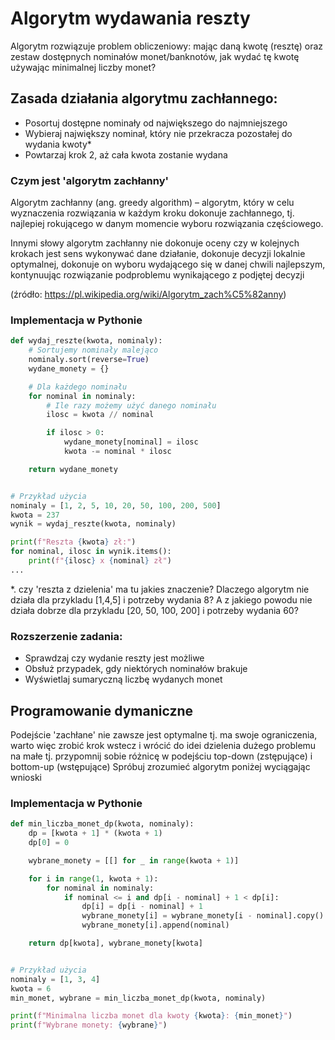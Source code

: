 # Algorytm wydawania reszty
Algorytm rozwiązuje problem obliczeniowy: mając daną kwotę (resztę) oraz zestaw dostępnych nominałów monet/banknotów, jak wydać tę kwotę używając minimalnej liczby monet?

## Zasada działania algorytmu zachłannego:

- Posortuj dostępne nominały od największego do najmniejszego
- Wybieraj największy nominał, który nie przekracza pozostałej do wydania kwoty*
- Powtarzaj krok 2, aż cała kwota zostanie wydana

### Czym jest 'algorytm zachłanny'
Algorytm zachłanny (ang. greedy algorithm) – algorytm, który w celu wyznaczenia rozwiązania w każdym kroku dokonuje zachłannego, tj. najlepiej rokującego w danym momencie wyboru rozwiązania częściowego. 

Innymi słowy algorytm zachłanny nie dokonuje oceny czy w kolejnych krokach jest sens wykonywać dane działanie, dokonuje decyzji lokalnie optymalnej, dokonuje on wyboru wydającego się w danej chwili najlepszym, kontynuując rozwiązanie podproblemu wynikającego z podjętej decyzji

(źródło: https://pl.wikipedia.org/wiki/Algorytm_zach%C5%82anny)


### Implementacja w Pythonie
```python
def wydaj_reszte(kwota, nominaly):
    # Sortujemy nominały malejąco
    nominaly.sort(reverse=True)
    wydane_monety = {}

    # Dla każdego nominału
    for nominal in nominaly:
        # Ile razy możemy użyć danego nominału
        ilosc = kwota // nominal

        if ilosc > 0:
            wydane_monety[nominal] = ilosc
            kwota -= nominal * ilosc

    return wydane_monety


# Przykład użycia
nominaly = [1, 2, 5, 10, 20, 50, 100, 200, 500]
kwota = 237
wynik = wydaj_reszte(kwota, nominaly)

print(f"Reszta {kwota} zł:")
for nominal, ilosc in wynik.items():
    print(f"{ilosc} x {nominal} zł")
...
```

*. czy 'reszta z dzielenia' ma tu jakies znaczenie? Dlaczego algorytm nie działa dla przykladu [1,4,5] i potrzeby wydania 8? A z jakiego powodu nie działa dobrze dla przykladu [20, 50, 100, 200] i potrzeby wydania 60?

### Rozszerzenie zadania:
* Sprawdzaj czy wydanie reszty jest możliwe
* Obsłuż przypadek, gdy niektórych nominałów brakuje
* Wyświetlaj sumaryczną liczbę wydanych monet

## Programowanie dymaniczne
Podejście 'zachłane' nie zawsze jest optymalne tj. ma swoje ograniczenia, warto więc zrobić krok wstecz i wrócić do idei dzielenia dużego problemu na małe tj. przypomnij sobie różnicę w podejściu top-down (zstępujące) i bottom-up (wstępujące)
Spróbuj zrozumieć algorytm poniżej wyciągając wnioski

### Implementacja w Pythonie
```python
def min_liczba_monet_dp(kwota, nominaly):
    dp = [kwota + 1] * (kwota + 1)
    dp[0] = 0

    wybrane_monety = [[] for _ in range(kwota + 1)]

    for i in range(1, kwota + 1):
        for nominal in nominaly:
            if nominal <= i and dp[i - nominal] + 1 < dp[i]:
                dp[i] = dp[i - nominal] + 1
                wybrane_monety[i] = wybrane_monety[i - nominal].copy()
                wybrane_monety[i].append(nominal)

    return dp[kwota], wybrane_monety[kwota]


# Przykład użycia
nominaly = [1, 3, 4]
kwota = 6
min_monet, wybrane = min_liczba_monet_dp(kwota, nominaly)

print(f"Minimalna liczba monet dla kwoty {kwota}: {min_monet}")
print(f"Wybrane monety: {wybrane}")
```
